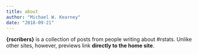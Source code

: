```yaml
---
title: about
author: "Michael W. Kearney"
date: "2018-09-21"
---
```


**{rscribers}** is a collection of posts from people writing about #rstats. Unlike other sites, however, previews link **directly to the home site**.
